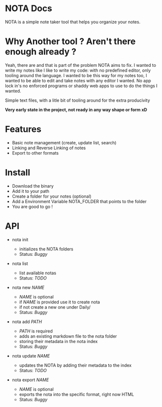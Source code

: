 # NOTA Docs

NOTA is a simple note taker tool that helps you organize your notes.

# Why Another tool ? Aren't there enough already ?

Yeah, there are and that is part of the problem NOTA aims to fix.
I wanted to write my notes like I like to write my code: with no predefined 
editor, only tooling around the language.
I wanted to be this way for my notes too, I wanted to be able to edit and take
notes with any editor I wanted. No app lock in's no enforced programs or shaddy
web apps to use to do the things I wanted.

Simple text files, with a litle bit of tooling around for the extra producivity

**Very early state in the project, not ready in any way shape or form xD**

# Features

- Basic note management (create, update list, search)
- Linking and Reverse Linking of notes
- Export to other formats

# Install 

- Download the binary
- Add it to your path
- Create a folder for your notes (optional)
- Add a Environment Variable NOTA_FOLDER that points to the folder
- You are good to go !

# API

- nota init
    - initializes the NOTA folders
    - Status: _Buggy_

- nota list
    - list available notas
    - Status: _TODO_

- nota new _NAME_
    - _NAME_ is optional
    - if _NAME_ is provided use it to create nota 
    - if not create a new one under Daily/<CurrentDay>
    - Status: _Buggy_

- nota add _PATH_
    - _PATH_ is required
    - adds an existing markdown file to the nota folder 
    - storing their metadata in the nota index
    - Status: _Buggy_

- nota update _NAME_
    - updates the NOTA by adding their metadata to the index
    - Status: _TODO_

- nota export _NAME_
    - _NAME_ is optional
    - exports the nota into the specific format, right now HTML
    - Status: _Buggy_